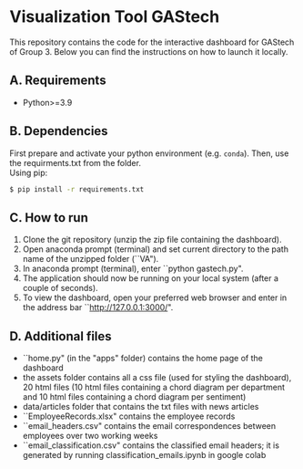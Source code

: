 # Visualization Tool GAStech
This repository contains the code for the interactive dashboard for GAStech of Group 3. Below you can find the instructions on how to launch it locally.

## A. Requirements

* Python>=3.9

## B. Dependencies

First prepare and activate your python environment (e.g. `conda`). Then, use the requirments.txt from the folder.  
Using pip:
```bash
$ pip install -r requirements.txt

```

## C. How to run
1. Clone the git repository (unzip the zip file containing the dashboard).
2. Open anaconda prompt (terminal) and set current directory to the path name of the unzipped folder (``VA").
3. In anaconda prompt (terminal), enter ``python gastech.py".
4. The application should now be running on your local system (after a couple of seconds).
5. To view the dashboard, open your preferred web browser and enter in the address bar ``http://127.0.0.1:3000/".

## D. Additional files
* ``home.py" (in the "apps" folder) contains the home page of the dashboard 
* the assets folder contains all a css file (used for styling the dashboard), 20 html files (10 html files containing a chord diagram per department and 10 html files containing a chord diagram per sentiment)
* data/articles folder that contains the txt files with news articles
* ``EmployeeRecords.xlsx" contains the employee records
* ``email_headers.csv" contains the email correspondences between employees over two working weeks
* ``email_classification.csv" contains the classified email headers; it is generated by running classification_emails.ipynb in google colab 


